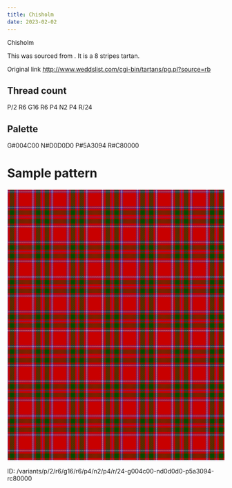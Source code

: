 ```yaml
---
title: Chisholm
date: 2023-02-02
---
```

Chisholm

This was sourced from <no value>.  It is a 8 stripes tartan.

Original link http://www.weddslist.com/cgi-bin/tartans/pg.pl?source=rb

## Thread count
P/2 R6 G16 R6 P4 N2 P4 R/24

## Palette
G#004C00 N#D0D0D0 P#5A3094 R#C80000

# Sample pattern

![Tartan detail](tartan.png "P/2 R6 G16 R6 P4 N2 P4 R/24 tartan")

ID: /variants/p/2/r6/g16/r6/p4/n2/p4/r/24-g004c00-nd0d0d0-p5a3094-rc80000